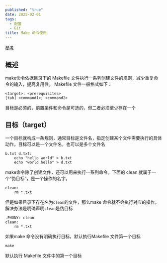```yaml
---
published: "true"
date: 2025-02-01
tags:
  - 配置
  - Git
title: Make 命令使用
---
```

[参考](https://www.ruanyifeng.com/blog/2015/02/make.html)
## 概述
make命令依据目录下的 Makefile 文件执行一系列创建文件的规则，减少重复命令的输入，提高复用性。
Makefile 文件一般格式如下：
```
<target>: <prerequisites>
[tab] <command1>; <command2>
```

目标是必须的，前置条件和命令是可选的，但二者必须至少存在一个

## 目标（target）
一个目标就构成一条规则，通常目标是文件名，指定创建某个文件需要执行的具体动作。目标可以是一个文件名，也可以是多个文件名
```
b.txt d.txt:  
    echo "hello world" > b.txt  
    echo "world hello" > d.txt
```

make命令除了创建文件，还可以用来执行一系列命令。下面的 clean 就属于一个“伪目标”，是一个操作的名字。
```
clean:
	rm *.txt
```

但是如果目录下存在名为`clean`的文件，那么make 命令就不会执行对应的操作。解决办法是明确声明`clean`是伪目标
```
.PHONY: clean
clean: 
	rm *.txt
```

如果make 命令没有明确执行目标，默认执行Makefile 文件第一个目标
```
make
```
默认执行 Makefile 文件中的第一个目标